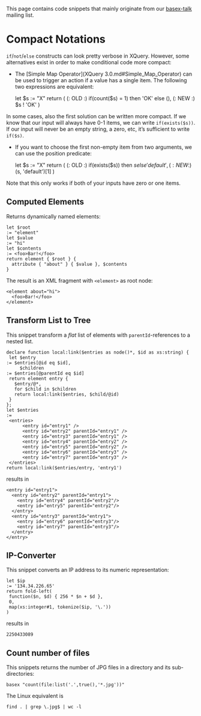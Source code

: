  


 
This page contains code snippets that mainly originate from our [basex-talk](https://mailman.uni-konstanz.de/mailman/listinfo/basex-talk) mailing list. 

 
# Compact Notations 

`if`/`not`/`else` constructs can look pretty verbose in XQuery. However, some alternatives exist in order to make conditional code more compact: 

 * The [Simple Map Operator](XQuery 3.0.md#Simple_Map_Operator) can be used to trigger an action if a value has a single item. The following two expressions are equivalent: 

    let $s
    := "X" return (
      (: OLD
    :) if(count($s) = 1) then 'OK' else (),
      (: NEW
    :) $s
    ! 'OK'
    )


In some cases, also the first solution can be written more compact. If we know that our input will always have 0-1 items, we can write `if(exists($s))`. If our input will never be an empty string, a zero, etc, it’s sufficient to write `if($s)`. 

 * If you want to choose the first non-empty item from two arguments, we can use the position predicate: 

    let $s
    := "X" return (
      (: OLD
    :) if(exists($s)) then $s else 'default',
      (: NEW
    :) ($s, 'default')[1]
    )


Note that this only works if both of your inputs have zero or one items. 


## Computed Elements 

Returns dynamically named elements: 


    let $root
    := "element"
    let $value
    := "hi"
    let $contents
    := <foo>Bar!</foo>
    return element { $root } {
      attribute { "about" } { $value }, $contents
    }


The result is an XML fragment with `<element>` as root node: 


    <element about="hi">
      <foo>Bar!</foo>
    </element>


## Transform List to Tree 

This snippet transform a _flat_ list of elements with `parentId`-references to a nested list. 


    declare function local:link($entries as node()*, $id as xs:string) {
     let $entry   
    := $entries[@id eq $id],
         $children
    := $entries[@parentId eq $id]
     return element entry {
       $entry/@*,
       for $child in $children
       return local:link($entries, $child/@id)
     }
    };
    let $entries
    :=
     <entries>
    	  <entry id="entry1" />
    	  <entry id="entry2" parentId="entry1" />
    	  <entry id="entry3" parentId="entry1" />
    	  <entry id="entry4" parentId="entry2" />
    	  <entry id="entry5" parentId="entry2" />
    	  <entry id="entry6" parentId="entry3" />
    	  <entry id="entry7" parentId="entry3" />
     </entries>
    return local:link($entries/entry, 'entry1')


results in 


    <entry id="entry1">
      <entry id="entry2" parentId="entry1">
        <entry id="entry4" parentId="entry2"/>
        <entry id="entry5" parentId="entry2"/>
      </entry>
      <entry id="entry3" parentId="entry1">
        <entry id="entry6" parentId="entry3"/>
        <entry id="entry7" parentId="entry3"/>
      </entry>
    </entry>


## IP-Converter 

This snippet converts an IP address to its numeric representation: 


    let $ip
    := '134.34.226.65'
    return fold-left(
     function($n, $d) { 256 * $n + $d },
     0,
     map(xs:integer#1, tokenize($ip, '\.'))
    )


results in 


    2250433089


## Count number of files 

This snippets returns the number of JPG files in a directory and its sub-directories: 


    basex "count(file:list('.',true(),'*.jpg'))"


The Linux equivalent is 


    find . | grep \.jpg$ | wc -l

